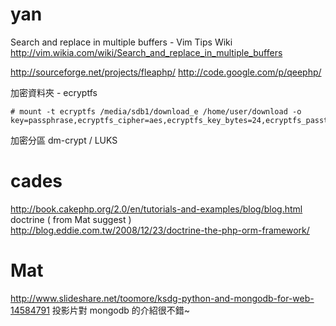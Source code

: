 # yan

Search and replace in multiple buffers - Vim Tips Wiki
<http://vim.wikia.com/wiki/Search_and_replace_in_multiple_buffers>


<http://sourceforge.net/projects/fleaphp/>
<http://code.google.com/p/qeephp/>

加密資料夾 - ecryptfs

```
# mount -t ecryptfs /media/sdb1/download_e /home/user/download -o key=passphrase,ecryptfs_cipher=aes,ecryptfs_key_bytes=24,ecryptfs_passthrough=n,ecryptfs_enable_filename_crypto=y,ecryptfs_fnek_sig=6cefce143cec554e
```

加密分區 dm-crypt / LUKS


# cades

<http://book.cakephp.org/2.0/en/tutorials-and-examples/blog/blog.html>
doctrine  ( from Mat suggest )
<http://blog.eddie.com.tw/2008/12/23/doctrine-the-php-orm-framework/>


# Mat

<http://www.slideshare.net/toomore/ksdg-python-and-mongodb-for-web-14584791>
投影片對 mongodb 的介紹很不錯~